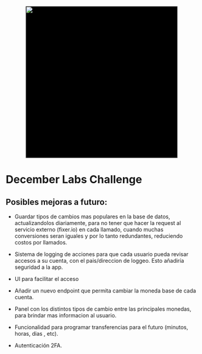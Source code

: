 <p align="center"><a href="https://decemberlabs.com/" target="_blank"><img src="https://decemberlabs.com/img/logo_footer.svg" width="400" style="background-color:black"></a></p>



# December Labs Challenge

## Posibles mejoras a futuro:

- Guardar tipos de cambios mas populares en la base de datos, actualizandolos diariamente, para no tener que hacer la request al servicio externo (fixer.io) en cada llamado, cuando muchas conversiones seran iguales y por lo tanto redundantes, reduciendo costos por llamados. 

- Sistema de logging de acciones para que cada usuario pueda revisar accesos a su cuenta, con el pais/direccion de loggeo. Esto añadiría seguridad a la app.

- UI para facilitar el acceso

- Añadir un nuevo endpoint que permita cambiar la moneda base de cada cuenta.

- Panel con los distintos tipos de cambio entre las principales monedas, para brindar mas informacion al usuario.

- Funcionalidad para programar transferencias para el futuro (minutos, horas, dias , etc).

- Autenticación 2FA.


